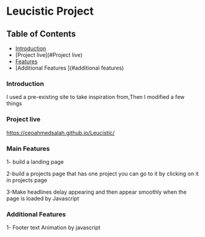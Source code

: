 # Leucistic Project

## Table of Contents

* [Introduction](#introduction)
* [Project live](#Project live) 
* [Features](#features)
* [Additional Features ](#additional features)

### Introduction 
I used a pre-existing site to take inspiration from,Then I modified a few things

### Project live
https://ceoahmedsalah.github.io/Leucistic/


### Main Features

1- build a landing page

2-build a projects page that has one project you can go to it by clicking on it in projects page

3-Make headlines delay appearing and then appear smoothly when the page is loaded by Javascript 

### Additional Features

1- Footer text Animation by javascript 


